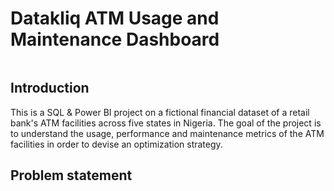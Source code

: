 # Datakliq ATM Usage and Maintenance Dashboard
![]()
## Introduction
This is a SQL & Power BI project on a fictional financial dataset of a retail bank's ATM facilities across five states in Nigeria. The goal of the project is to understand the usage, performance and maintenance metrics of the ATM facilities in order to devise an optimization strategy.
## Problem statement
